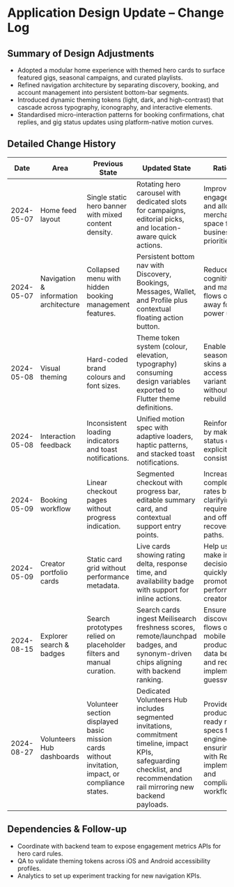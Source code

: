 # Application Design Update – Change Log

## Summary of Design Adjustments
- Adopted a modular home experience with themed hero cards to surface featured gigs, seasonal campaigns, and curated playlists.
- Refined navigation architecture by separating discovery, booking, and account management into persistent bottom-bar segments.
- Introduced dynamic theming tokens (light, dark, and high-contrast) that cascade across typography, iconography, and interactive elements.
- Standardised micro-interaction patterns for booking confirmations, chat replies, and gig status updates using platform-native motion curves.

## Detailed Change History
| Date       | Area                                | Previous State                                                                 | Updated State                                                                                                        | Rationale                                                                                   |
|------------|-------------------------------------|--------------------------------------------------------------------------------|-----------------------------------------------------------------------------------------------------------------------|---------------------------------------------------------------------------------------------|
| 2024-05-07 | Home feed layout                    | Single static hero banner with mixed content density.                          | Rotating hero carousel with dedicated slots for campaigns, editorial picks, and location-aware quick actions.        | Improve engagement and allow merchandising space for business priorities.                  |
| 2024-05-07 | Navigation & information architecture| Collapsed menu with hidden booking management features.                        | Persistent bottom nav with Discovery, Bookings, Messages, Wallet, and Profile plus contextual floating action button.| Reduce cognitive load and make key flows one tap away for power users.                      |
| 2024-05-08 | Visual theming                      | Hard-coded brand colours and font sizes.                                       | Theme token system (colour, elevation, typography) consuming design variables exported to Flutter theme definitions. | Enable seasonal re-skins and accessibility variants without rebuilds.                       |
| 2024-05-08 | Interaction feedback                | Inconsistent loading indicators and toast notifications.                        | Unified motion spec with adaptive loaders, haptic patterns, and stacked toast notifications.                         | Reinforce trust by making status changes explicit and consistent.                           |
| 2024-05-09 | Booking workflow                    | Linear checkout pages without progress indication.                             | Segmented checkout with progress bar, editable summary card, and contextual support entry points.                    | Increase completion rates by clarifying required steps and offering recovery paths.         |
| 2024-05-09 | Creator portfolio cards             | Static card grid without performance metadata.                                 | Live cards showing rating delta, response time, and availability badge with support for inline actions.              | Help users make informed decisions quickly and promote high-performing creators.            |
| 2024-08-15 | Explorer search & badges            | Search prototypes relied on placeholder filters and manual curation.    | Search cards ingest Meilisearch freshness scores, remote/launchpad badges, and synonym-driven chips aligning with backend ranking. | Ensure discovery flows on mobile mirror production data behaviour and reduce implementation guesswork. |
| 2024-08-27 | Volunteers Hub dashboards           | Volunteer section displayed basic mission cards without invitation, impact, or compliance states. | Dedicated Volunteers Hub includes segmented invitations, commitment timeline, impact KPIs, safeguarding checklist, and recommendation rail mirroring new backend payloads. | Provide production-ready mobile specs for engineering, ensuring parity with React implementation and compliance workflows. |

## Dependencies & Follow-up
- Coordinate with backend team to expose engagement metrics APIs for hero card rules.
- QA to validate theming tokens across iOS and Android accessibility profiles.
- Analytics to set up experiment tracking for new navigation KPIs.
